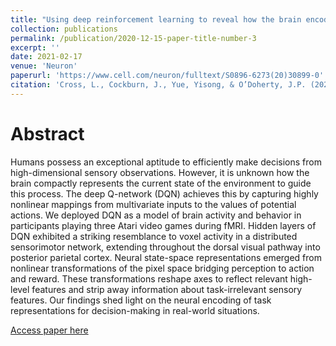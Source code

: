 ```yaml
---
title: "Using deep reinforcement learning to reveal how the brain encodes abstract state-space representations in high-dimensional environments"
collection: publications
permalink: /publication/2020-12-15-paper-title-number-3
excerpt: ''
date: 2021-02-17
venue: 'Neuron'
paperurl: 'https://www.cell.com/neuron/fulltext/S0896-6273(20)30899-0'
citation: 'Cross, L., Cockburn, J., Yue, Yisong, & O’Doherty, J.P. (2021). Using deep reinforcement learning to reveal how the brain encodes abstract state-space representations in high-dimensional environments. Neuron, 109(4), 724-738. https://doi.org/10.1016/j.neuron.2020.11.021.'
---
```

Abstract
=====
Humans possess an exceptional aptitude to efficiently make decisions from high-dimensional sensory observations. However, it is unknown how the brain compactly represents the current state of the environment to guide this process. The deep Q-network (DQN) achieves this by capturing highly nonlinear mappings from multivariate inputs to the values of potential actions. We deployed DQN as a model of brain activity and behavior in participants playing three Atari video games during fMRI. Hidden layers of DQN exhibited a striking resemblance to voxel activity in a distributed sensorimotor network, extending throughout the dorsal visual pathway into posterior parietal cortex. Neural state-space representations emerged from nonlinear transformations of the pixel space bridging perception to action and reward. These transformations reshape axes to reflect relevant high-level features and strip away information about task-irrelevant sensory features. Our findings shed light on the neural encoding of task representations for decision-making in real-world situations.

[Access paper here](https://www.cell.com/neuron/fulltext/S0896-6273(20)30899-0)
